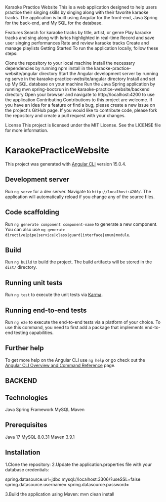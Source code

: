 


Karaoke Practice Website
This is a web application designed to help users practice their singing skills by singing along with their favorite karaoke tracks. The application is built using Angular for the front-end, Java Spring for the back-end, and My SQL for the database.

Features
Search for karaoke tracks by title, artist, or genre
Play karaoke tracks and sing along with lyrics highlighted in real-time
Record and save user singing performances
Rate and review karaoke tracks
Create and manage playlists
Getting Started
To run the application locally, follow these steps:

Clone the repository to your local machine
Install the necessary dependencies by running npm install in the karaoke-practice-website/angular directory
Start the Angular development server by running ng serve in the karaoke-practice-website/angular directory
Install and set up My SQL database on your machine
Run the Java Spring application by running mvn spring-boot:run in the karaoke-practice-website/backend directory
Open your browser and navigate to http://localhost:4200 to use the application
Contributing
Contributions to this project are welcome. If you have an idea for a feature or find a bug, please create a new issue on the project's GitHub page. If you would like to contribute code, please fork the repository and create a pull request with your changes.

License
This project is licensed under the MIT License. See the LICENSE file for more information.






# KaraokePracticeWebsite

This project was generated with [Angular CLI](https://github.com/angular/angular-cli) version 15.0.4.

## Development server

Run `ng serve` for a dev server. Navigate to `http://localhost:4200/`. The application will automatically reload if you change any of the source files.

## Code scaffolding

Run `ng generate component component-name` to generate a new component. You can also use `ng generate directive|pipe|service|class|guard|interface|enum|module`.

## Build

Run `ng build` to build the project. The build artifacts will be stored in the `dist/` directory.

## Running unit tests

Run `ng test` to execute the unit tests via [Karma](https://karma-runner.github.io).

## Running end-to-end tests

Run `ng e2e` to execute the end-to-end tests via a platform of your choice. To use this command, you need to first add a package that implements end-to-end testing capabilities.

## Further help

To get more help on the Angular CLI use `ng help` or go check out the [Angular CLI Overview and Command Reference](https://angular.io/cli) page.


## BACKEND

## Technologies
Java
Spring Framework
MySQL
Maven

## Prerequisites

Java 17 
MySQL 8.0.31
Maven 3.9.1

## Installation
1.Clone the repository:
2.Update the application.properties file with your database credentials:

spring.datasource.url=jdbc:mysql://localhost:3306/<database-name>?useSSL=false
spring.datasource.username=<database-username>
spring.datasource.password=<database-password>
  
3.Build the application using Maven:
mvn clean install
